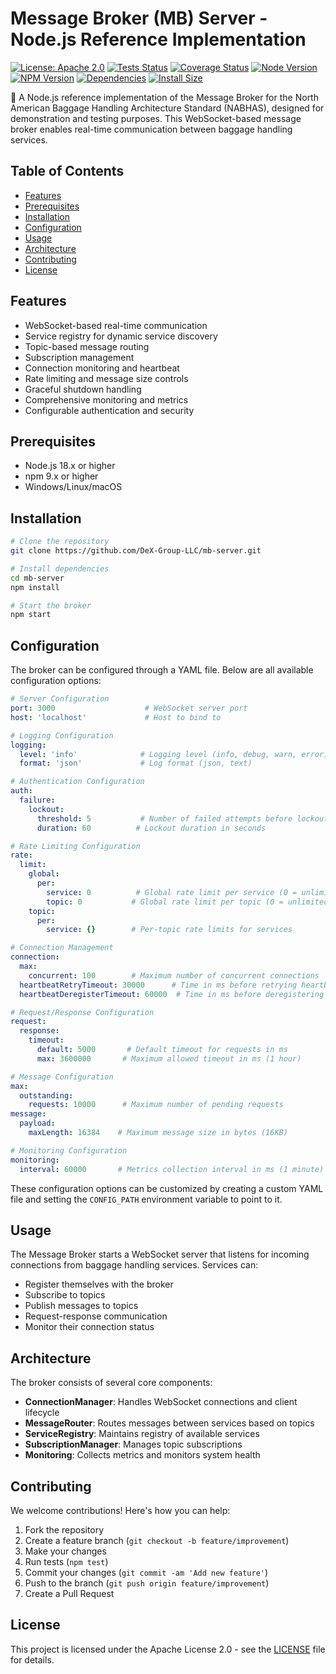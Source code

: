 # Message Broker (MB) Server - Node.js Reference Implementation
[![License: Apache 2.0](https://img.shields.io/badge/License-Apache%202.0-blue?style=square)](https://opensource.org/licenses/Apache-2.0)
[![Tests Status](https://github.com/DeX-Group-LLC/message-broker-node/actions/workflows/tests.yml/badge.svg?style=square)](https://github.com/DeX-Group-LLC/message-broker-node/actions/workflows/tests.yml)
[![Coverage Status](https://coveralls.io/repos/github/DeX-Group-LLC/message-broker-node/badge.svg?branch=main&style=square)](https://coveralls.io/github/DeX-Group-LLC/message-broker-node?branch=main)
[![Node Version](https://img.shields.io/badge/node-%3E%3D18.x-brightgreen?style=square)](https://nodejs.org)
[![NPM Version](https://img.shields.io/badge/npm%20package-deadbeef-green?style=square)](https://www.npmjs.com/package/message-broker-node)
[![Dependencies](https://img.shields.io/librariesio/release/npm/message-broker-node?style=square)](https://libraries.io/npm/message-broker-node)
[![Install Size](https://packagephobia.com/badge?p=message-broker-node?style=square)](https://packagephobia.com/result?p=message-broker-node)

🚀 A Node.js reference implementation of the Message Broker for the North American Baggage Handling Architecture Standard (NABHAS), designed for demonstration and testing purposes. This WebSocket-based message broker enables real-time communication between baggage handling services.

## Table of Contents
- [Features](#features)
- [Prerequisites](#prerequisites)
- [Installation](#installation)
- [Configuration](#configuration)
- [Usage](#usage)
- [Architecture](#architecture)
- [Contributing](#contributing)
- [License](#license)

## Features

- WebSocket-based real-time communication
- Service registry for dynamic service discovery
- Topic-based message routing
- Subscription management
- Connection monitoring and heartbeat
- Rate limiting and message size controls
- Graceful shutdown handling
- Comprehensive monitoring and metrics
- Configurable authentication and security

## Prerequisites

- Node.js 18.x or higher
- npm 9.x or higher
- Windows/Linux/macOS

## Installation

```bash
# Clone the repository
git clone https://github.com/DeX-Group-LLC/mb-server.git

# Install dependencies
cd mb-server
npm install

# Start the broker
npm start
```

## Configuration

The broker can be configured through a YAML file. Below are all available configuration options:

```yaml
# Server Configuration
port: 3000                    # WebSocket server port
host: 'localhost'             # Host to bind to

# Logging Configuration
logging:
  level: 'info'              # Logging level (info, debug, warn, error)
  format: 'json'             # Log format (json, text)

# Authentication Configuration
auth:
  failure:
    lockout:
      threshold: 5           # Number of failed attempts before lockout
      duration: 60          # Lockout duration in seconds

# Rate Limiting Configuration
rate:
  limit:
    global:
      per:
        service: 0          # Global rate limit per service (0 = unlimited)
        topic: 0           # Global rate limit per topic (0 = unlimited)
    topic:
      per:
        service: {}        # Per-topic rate limits for services

# Connection Management
connection:
  max:
    concurrent: 100        # Maximum number of concurrent connections
  heartbeatRetryTimeout: 30000      # Time in ms before retrying heartbeat
  heartbeatDeregisterTimeout: 60000  # Time in ms before deregistering on heartbeat failure

# Request/Response Configuration
request:
  response:
    timeout:
      default: 5000       # Default timeout for requests in ms
      max: 3600000       # Maximum allowed timeout in ms (1 hour)

# Message Configuration
max:
  outstanding:
    requests: 10000      # Maximum number of pending requests
message:
  payload:
    maxLength: 16384    # Maximum message size in bytes (16KB)

# Monitoring Configuration
monitoring:
  interval: 60000       # Metrics collection interval in ms (1 minute)
```

These configuration options can be customized by creating a custom YAML file and setting the `CONFIG_PATH` environment variable to point to it.

## Usage

The Message Broker starts a WebSocket server that listens for incoming connections from baggage handling services. Services can:

- Register themselves with the broker
- Subscribe to topics
- Publish messages to topics
- Request-response communication
- Monitor their connection status

## Architecture

The broker consists of several core components:

- **ConnectionManager**: Handles WebSocket connections and client lifecycle
- **MessageRouter**: Routes messages between services based on topics
- **ServiceRegistry**: Maintains registry of available services
- **SubscriptionManager**: Manages topic subscriptions
- **Monitoring**: Collects metrics and monitors system health

## Contributing

We welcome contributions! Here's how you can help:

1. Fork the repository
2. Create a feature branch (`git checkout -b feature/improvement`)
3. Make your changes
4. Run tests (`npm test`)
5. Commit your changes (`git commit -am 'Add new feature'`)
6. Push to the branch (`git push origin feature/improvement`)
7. Create a Pull Request

## License

This project is licensed under the Apache License 2.0 - see the [LICENSE](LICENSE) file for details.
